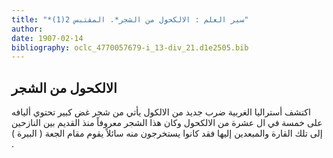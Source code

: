 ```yaml
---
title: "*سير العلم : الالكحول من الشجر*. المقتبس 2(1)"
author: 
date: 1907-02-14
bibliography: oclc_4770057679-i_13-div_21.d1e2505.bib
---
```




##  الالكحول من الشجر 


 اكتشف أستراليا الغربية ضرب جديد من الالكول يأتي من شجر غض كبير تحتوي أليافه على  خمسة  في ال  عشرة  من الالكحول وكان هذا الشجر معروفاً منذ القديم بين النازحين إلى تلك القارة والمبعدين إليها فقد كانوا يستخرجون منه سائلاً يقوم مقام الجعة ( البيرة ) .  
